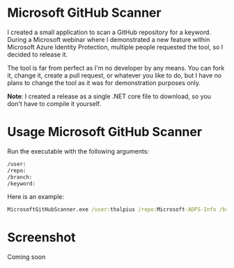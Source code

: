 # Microsoft GitHub Scanner

I created a small application to scan a GitHub repository for a keyword. During a Microsoft webinar where I demonstrated a new feature within Microsoft Azure Identity Protection, multiple people requested the tool, so I decided to release it.

The tool is far from perfect as I'm no developer by any means. You can fork it, change it, create a pull request, or whatever you like to do, but I have no plans to change the tool as it was for demonstration purposes only.

**Note**: I created a release as a single .NET core file to download, so you don't have to compile it yourself.

# Usage Microsoft GitHub Scanner

Run the executable with the following arguments:

```cmd
/user:
/repo:
/branch:
/keyword:
```

Here is an example:

```cmd
MicrosoftGitHubScanner.exe /user:thalpius /repo:Microsoft-ADFS-Info /branch:master /keyword:ConfigurationDatabaseConnectionString
```

# Screenshot

Coming soon

